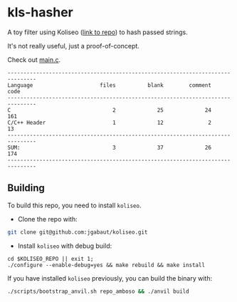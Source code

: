 # kls-hasher

A toy filter using Koliseo ([link to repo](https://github.com/jgabaut/koliseo)) to hash passed strings.

It's not really useful, just a proof-of-concept.

Check out [main.c](https://github.com/jgabaut/kls-hasher/blob/master/src/main.c).

```console
-------------------------------------------------------------------------------
Language                     files          blank        comment           code
-------------------------------------------------------------------------------
C                                2             25             24            161
C/C++ Header                     1             12              2             13
-------------------------------------------------------------------------------
SUM:                             3             37             26            174
-------------------------------------------------------------------------------
```

## Building

To build this repo, you need to install `koliseo`.

  - Clone the repo with:

  ```sh
  git clone git@github.com:jgabaut/koliseo.git
  ```

  - Install `koliseo` with debug build:

  ```
  cd $KOLISEO_REPO || exit 1;
  ./configure --enable-debug=yes && make rebuild && make install
  ```

If you have installed `koliseo` previously, you can build the binary with:

```sh
./scripts/bootstrap_anvil.sh repo_amboso && ./anvil build
```
